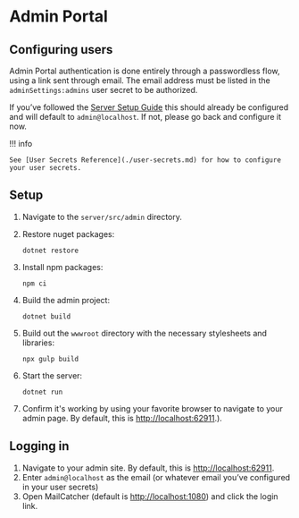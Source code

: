 # Admin Portal

## Configuring users

Admin Portal authentication is done entirely through a passwordless flow, using a link sent through email. The email address must be listed in the `adminSettings:admins` user secret to be authorized.

If you’ve followed the [Server Setup Guide](./guide.md) this should already be configured and will default to `admin@localhost`. If not, please go back and configure it now.

!!! info

    See [User Secrets Reference](./user-secrets.md) for how to configure your user secrets.

## Setup

1.  Navigate to the `server/src/admin` directory.
2.  Restore nuget packages:

    ```
    dotnet restore
    ```

3.  Install npm packages:

    ```
    npm ci
    ```

4.  Build the admin project:

    ```
    dotnet build
    ```

5.  Build out the `wwwroot` directory with the necessary stylesheets and libraries:

    ```
    npx gulp build
    ```

6.  Start the server:

    ```
    dotnet run
    ```

7.  Confirm it's working by using your favorite browser to navigate to your admin page. By default, this is [http://localhost:62911](http://localhost:62911).).

## Logging in

1.  Navigate to your admin site. By default, this is [http://localhost:62911](http://localhost:62911).
2.  Enter `admin@localhost` as the email (or whatever email you’ve configured in your user secrets)
3.  Open MailCatcher (default is [http://localhost:1080](http://localhost:1080)) and click the login link.
